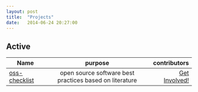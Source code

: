 ```yaml
---
layout: post
title:  "Projects"
date:   2014-06-24 20:27:00
---
```





## Active

Name | purpose | contributors  
------------- |:-------------:| -----:
[oss-checklist](http://hbtlabs.github.io/oss-checklist/) | open source software best practices based on literature | [Get Involved!](http://hbtlabs.github.io/oss-checklist/contributors/)


